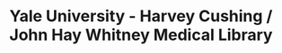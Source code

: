 ---
layout: repo
title: "Yale University - Harvey Cushing / John Hay Whitney Medical Library"
id: 6566
permalink: repos/6566/
---